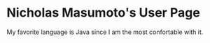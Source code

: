 # Nicholas Masumoto's User Page
My favorite language is Java since I am the most confortable with it.